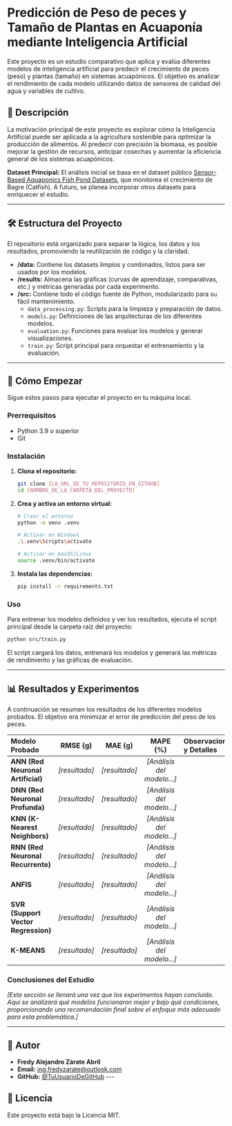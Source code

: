 # Predicción de Peso de peces y Tamaño de Plantas en Acuaponía mediante Inteligencia Artificial

Este proyecto es un estudio comparativo que aplica y evalúa diferentes modelos de inteligencia artificial para predecir el crecimiento de peces (peso) y plantas (tamaño) en sistemas acuapónicos. El objetivo es analizar el rendimiento de cada modelo utilizando datos de sensores de calidad del agua y variables de cultivo.

## 📜 Descripción

La motivación principal de este proyecto es explorar cómo la Inteligencia Artificial puede ser aplicada a la agricultura sostenible para optimizar la producción de alimentos. Al predecir con precisión la biomasa, es posible mejorar la gestión de recursos, anticipar cosechas y aumentar la eficiencia general de los sistemas acuapónicos.

**Dataset Principal:** El análisis inicial se basa en el dataset público [Sensor-Based Aquaponics Fish Pond Datasets](https://www.kaggle.com/datasets/ogbuokiriblessing/sensor-based-aquaponics-fish-pond-datasets), que monitorea el crecimiento de Bagre (Catfish). A futuro, se planea incorporar otros datasets para enriquecer el estudio.

---

## 🛠️ Estructura del Proyecto

El repositorio está organizado para separar la lógica, los datos y los resultados, promoviendo la reutilización de código y la claridad.

* **/data:** Contiene los datasets limpios y combinados, listos para ser usados por los modelos.
* **/results:** Almacena las gráficas (curvas de aprendizaje, comparativas, etc.) y métricas generadas por cada experimento.
* **/src:** Contiene todo el código fuente de Python, modularizado para su fácil mantenimiento.
    * `data_processing.py`: Scripts para la limpieza y preparación de datos.
    * `models.py`: Definiciones de las arquitecturas de los diferentes modelos.
    * `evaluation.py`: Funciones para evaluar los modelos y generar visualizaciones.
    * `train.py`: Script principal para orquestar el entrenamiento y la evaluación.

---

## 🚀 Cómo Empezar

Sigue estos pasos para ejecutar el proyecto en tu máquina local.

### Prerrequisitos

* Python 3.9 o superior
* Git

### Instalación

1.  **Clona el repositorio:**
    ```bash
    git clone [LA_URL_DE_TU_REPOSITORIO_EN_GITHUB]
    cd [NOMBRE_DE_LA_CARPETA_DEL_PROYECTO]
    ```

2.  **Crea y activa un entorno virtual:**
    ```bash
    # Crear el entorno
    python -m venv .venv

    # Activar en Windows
    .\.venv\Scripts\activate

    # Activar en macOS/Linux
    source .venv/bin/activate
    ```

3.  **Instala las dependencias:**
    ```bash
    pip install -r requirements.txt
    ```

### Uso

Para entrenar los modelos definidos y ver los resultados, ejecuta el script principal desde la carpeta raíz del proyecto:

```bash
python src/train.py
```

El script cargará los datos, entrenará los modelos y generará las métricas de rendimiento y las gráficas de evaluación.

-----

## 📊 Resultados y Experimentos

A continuación se resumen los resultados de los diferentes modelos probados. El objetivo era minimizar el error de predicción del peso de los peces.

| Modelo Probado | RMSE (g) | MAE (g) | MAPE (%) | Observaciones y Detalles |
| :--- | :---: | :---: | :---: | :--- |
| **ANN (Red Neuronal Artificial)** | *[resultado]* | *[resultado]* | *[Análisis del modelo...]* |
| **DNN (Red Neuronal Profunda)** | *[resultado]* | *[resultado]* | *[Análisis del modelo...]* |
| **KNN (K-Nearest Neighbors)** | *[resultado]* | *[resultado]* | *[Análisis del modelo...]* |
| **RNN (Red Neuronal Recurrente)**| *[resultado]* | *[resultado]* | *[Análisis del modelo...]* |
| **ANFIS** | *[resultado]* | *[resultado]* | *[Análisis del modelo...]* |
| **SVR (Support Vector Regression)**| *[resultado]* | *[resultado]* | *[Análisis del modelo...]* |
| **K-MEANS** | *[resultado]* | *[resultado]* | *[Análisis del modelo...]* |

### Conclusiones del Estudio

*[Esta sección se llenará una vez que los experimentos hayan concluido. Aquí se analizará qué modelos funcionaron mejor y bajo qué condiciones, proporcionando una recomendación final sobre el enfoque más adecuado para esta problemática.]*

-----

## 👤 Autor

  * **Fredy Alejandro Zárate Abril**
  * **Email:** ing.fredyzarate@outlook.com
  * **GitHub:** [@TuUsuarioDeGitHub](https://www.google.com/search?q=https://github.com/TuUsuarioDeGitHub) ---

## 📄 Licencia

Este proyecto está bajo la Licencia MIT.

